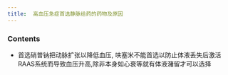 ```yaml
---
title:  高血压急症首选静脉给药的药物及原因
--- 
```


### Contents
- 首选硝普钠把动脉扩张以降低血压, 呋塞米不能首选以防止体液丢失后激活RAAS系统而导致血压升高,除非本身如心衰等就有体液潴留才可以选择

